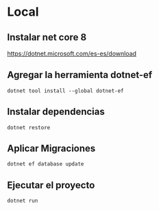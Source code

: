 # Local

## Instalar net core 8

https://dotnet.microsoft.com/es-es/download

## Agregar la herramienta dotnet-ef

```console
dotnet tool install --global dotnet-ef
```

## Instalar dependencias
```console
dotnet restore
```

## Aplicar Migraciones
```console
dotnet ef database update
```

## Ejecutar el proyecto

```console
dotnet run
```